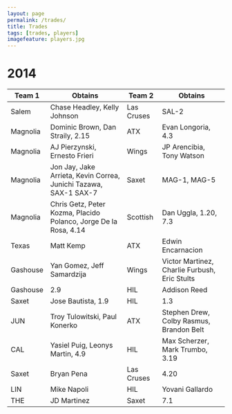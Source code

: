 ```yaml
---
layout: page
permalink: /trades/
title: Trades
tags: [trades, players]
imagefeature: players.jpg
---
```


# 2014

Team 1 | Obtains | Team 2 | Obtains
-------|---------|--------|--------
Salem | Chase Headley, Kelly Johnson | Las Cruses  | SAL-2
Magnolia | Dominic Brown, Dan Straily, 2.15 | ATX | Evan Longoria, 4.3
Magnolia | AJ Pierzynski, Ernesto Frieri | Wings | JP Arencibia, Tony Watson
Magnolia | Jon Jay, Jake Arrieta, Kevin Correa, Junichi Tazawa, SAX-1 SAX-7 | Saxet | MAG-1, MAG-5
Magnolia | Chris Getz, Peter Kozma, Placido Polanco, Jorge De la Rosa, 4.14 | Scottish | Dan Uggla, 1.20, 7.3
Texas | Matt Kemp | ATX | Edwin Encarnacion
Gashouse | Yan Gomez, Jeff Samardzija | Wings | Victor Martinez, Charlie Furbush, Eric Stults
Gashouse | 2.9 | HIL | Addison Reed
Saxet | Jose Bautista, 1.9 | HIL | 1.3
JUN | Troy Tulowitski, Paul Konerko | ATX | Stephen Drew, Colby Rasmus, Brandon Belt
CAL | Yasiel Puig, Leonys Martin, 4.9 | HIL | Max Scherzer, Mark Trumbo, 3.19
Saxet | Bryan Pena | Las Cruses | 4.20
LIN | Mike Napoli | HIL | Yovani Gallardo
THE | JD Martinez | Saxet | 7.1
